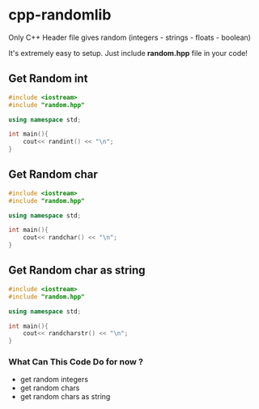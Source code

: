 cpp-randomlib
===========

Only C++ Header file gives random (integers - strings - floats - boolean)

It's extremely easy to setup. Just include **random.hpp** file in your code!

Get Random int
--------------

```c++
#include <iostream>
#include "random.hpp"

using namespace std;

int main(){
    cout<< randint() << "\n";
}
```

Get Random char
--------------

```c++
#include <iostream>
#include "random.hpp"

using namespace std;

int main(){
    cout<< randchar() << "\n";
}
```
Get Random char as string
--------------

```c++
#include <iostream>
#include "random.hpp"

using namespace std;

int main(){
    cout<< randcharstr() << "\n";
}
```

### What Can This Code Do for now ? 

- get random integers
- get random chars
- get random chars as string 


